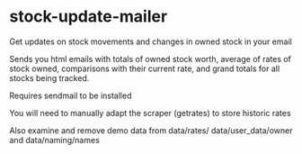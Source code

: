# stock-update-mailer
Get updates on stock movements and changes in owned stock in your email

Sends you html emails with totals of owned stock worth, average of rates of stock owned,
comparisons with their current rate, and grand totals for all stocks being tracked.

Requires sendmail to be installed

You will need to manually adapt the scraper (getrates) to store historic rates

Also examine and remove demo data from data/rates/ data/user_data/owner and data/naming/names
